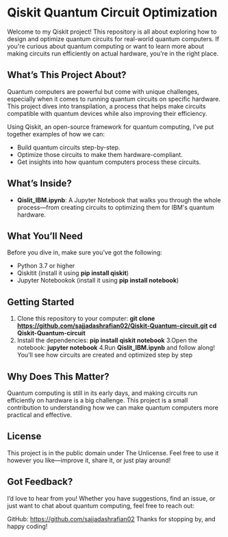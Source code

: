 # Qiskit Quantum Circuit Optimization

Welcome to my Qiskit project! This repository is all about exploring how to design and optimize quantum circuits for real-world quantum computers. If you're curious about quantum computing or want to learn more about making circuits run efficiently on actual hardware, you're in the right place.

## What’s This Project About?
Quantum computers are powerful but come with unique challenges, especially when it comes to running quantum circuits on specific hardware. This project dives into transpilation, a process that helps make circuits compatible with quantum devices while also improving their efficiency.

Using Qiskit, an open-source framework for quantum computing, I’ve put together examples of how we can:
- Build quantum circuits step-by-step.
- Optimize those circuits to make them hardware-compliant.
- Get insights into how quantum computers process these circuits.

## What’s Inside?
- **Qislit_IBM.ipynb**: A Jupyter Notebook that walks you through the whole process—from creating circuits to optimizing them for IBM's quantum hardware.

## What You’ll Need
Before you dive in, make sure you’ve got the following:
- Python 3.7 or higher
- Qiskitit (install it using **pip install qiskit**)
- Jupyter Notebookok (install it using **pip install notebook**)

## Getting Started
1. Clone this repository to your computer:
   **git clone https://github.com/sajjadashrafian02/Qiskit-Quantum-circuit.git
   cd Qiskit-Quantum-circuit**
2. Install the dependencies:
  **pip install qiskit notebook**
3.Open the notebook:
  **jupyter notebook**
4.Run **Qislit_IBM.ipynb** and follow along! You’ll see how circuits are created and optimized step by step
## Why Does This Matter?
Quantum computing is still in its early days, and making circuits run efficiently on hardware is a big challenge. This project is a small contribution to understanding how we can make quantum computers more practical and effective.
## License
This project is in the public domain under The Unlicense. Feel free to use it however you like—improve it, share it, or just play around!
## Got Feedback?
I’d love to hear from you! Whether you have suggestions, find an issue, or just want to chat about quantum computing, feel free to reach out:

GitHub: https://github.com/sajjadashrafian02
Thanks for stopping by, and happy coding!
